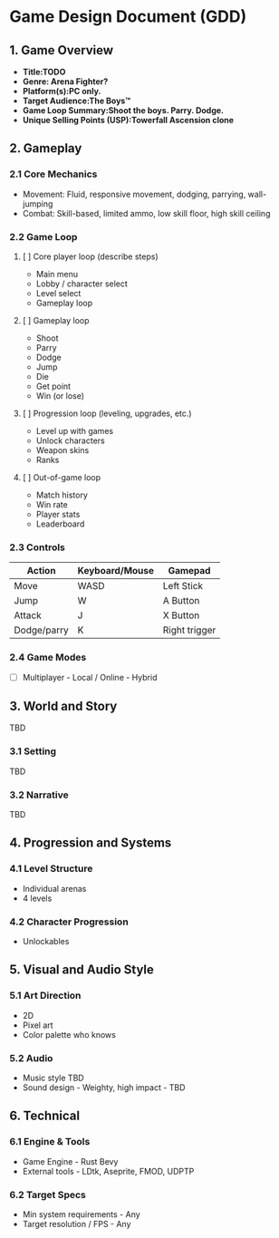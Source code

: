 # Game Design Document (GDD)

## 1. Game Overview

- **Title:TODO**  
- **Genre: Arena Fighter?**  
- **Platform(s):PC only.**  
- **Target Audience:The Boys™**  
- **Game Loop Summary:Shoot the boys. Parry. Dodge.**  
- **Unique Selling Points (USP):Towerfall Ascension clone**  

## 2. Gameplay

### 2.1 Core Mechanics
- Movement: Fluid, responsive movement, dodging, parrying, wall-jumping 
- Combat: Skill-based, limited ammo, low skill floor, high skill ceiling 

### 2.2 Game Loop
1. [ ] Core player loop (describe steps) 
    - Main menu 
    - Lobby / character select
    - Level select
    - Gameplay loop 

2. [ ] Gameplay loop
    - Shoot
    - Parry
    - Dodge
    - Jump 
    - Die
    - Get point
    - Win (or lose)

3. [ ] Progression loop (leveling, upgrades, etc.)
    - Level up with games
    - Unlock characters 
    - Weapon skins
    - Ranks

4. [ ] Out-of-game loop 
    - Match history
    - Win rate
    - Player stats
    - Leaderboard

### 2.3 Controls
| Action      | Keyboard/Mouse |   Gamepad    |
|-------------|----------------|--------------|
| Move        | WASD           | Left Stick   |
| Jump        | W              | A Button     |
| Attack      | J              | X Button     |
| Dodge/parry | K              | Right trigger|

### 2.4 Game Modes
- [ ] Multiplayer - Local / Online - Hybrid

## 3. World and Story
TBD

### 3.1 Setting
TBD

### 3.2 Narrative
TBD

## 4. Progression and Systems

### 4.1 Level Structure
- Individual arenas
- 4 levels

### 4.2 Character Progression
- Unlockables  

## 5. Visual and Audio Style

### 5.1 Art Direction
- 2D   
- Pixel art 
- Color palette who knows

### 5.2 Audio
- Music style TBD 
- Sound design - Weighty, high impact - TBD

## 6. Technical

### 6.1 Engine & Tools
- Game Engine - Rust Bevy  
- External tools - LDtk, Aseprite, FMOD, UDPTP

### 6.2 Target Specs
- Min system requirements - Any
- Target resolution / FPS - Any


